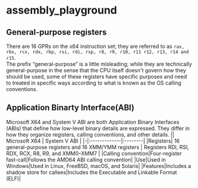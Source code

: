 # assembly_playground
## General-purpose registers  
There are 16 GPRs on the x64 instruction set; they are referred to as
`rax, rbx, rcx, rdx, rbp, rsi, rdi, rsp, r8, r9, r10, r11 r12, r13, r14 and r15`.  
The prefix “general-purpose” is a little misleading; while they are technically general-purpose in the sense that the CPU itself doesn't govern how they should be used, some of these registers have specific purposes and need to treated in specific ways according to what is known as the OS calling conventions.
## Application Binarty Interface(ABI)
Microsoft X64 and System V ABI are both Application Binary Interfaces (ABIs) that define how low-level binary details are expressed. They differ in how they organize registers, calling conventions, and other details. 
|| Microsoft X64 | System V ABI |
|-|:-------------|:--------|
|Registers| 16 general-purpose registers and 16 XMM/YMM registers | Registers RDI, RSI, RDX, RCX, R8, R9, and XMM0–XMM7 |
|Calling convention|Four-register fast-call|Follows the AMD64 ABI calling convention|
|Use|Used in Windows|Used in Linux, FreeBSD, macOS, and Solaris|
|Features|Includes a shadow store for callees|Includes the Executable and Linkable Format (ELF)|
